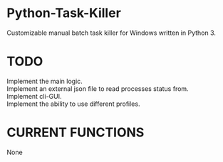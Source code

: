 # Python-Task-Killer
Customizable manual batch task killer for Windows written in Python 3. <br>

# TODO
Implement the main logic.<br>
Implement an external json file to read processes status from.<br>
Implement cli-GUI.<br>
Implement the ability to use different profiles.<br>


# CURRENT FUNCTIONS
None<br>
